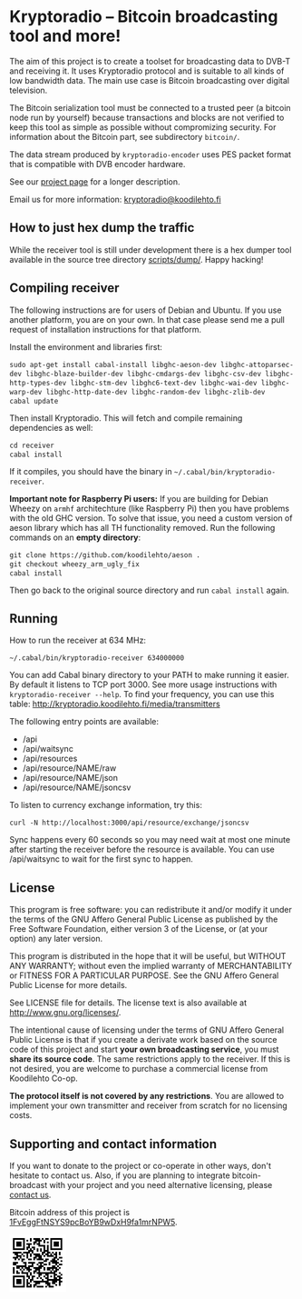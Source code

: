 <!-- -*- mode: markdown; coding: utf-8 -*- -->

# Kryptoradio – Bitcoin broadcasting tool and more!

The aim of this project is to create a toolset for broadcasting data
to DVB-T and receiving it. It uses Kryptoradio protocol and is
suitable to all kinds of low bandwidth data. The main use case is
Bitcoin broadcasting over digital television.

The Bitcoin serialization tool must be connected to a trusted peer (a
bitcoin node run by yourself) because transactions and blocks are not
verified to keep this tool as simple as possible without compromizing
security. For information about the Bitcoin part, see subdirectory
`bitcoin/`.

The data stream produced by `kryptoradio-encoder` uses PES packet
format that is compatible with DVB encoder hardware.

See our [project page](http://kryptoradio.koodilehto.fi/) for a
longer description.

Email us for more information: <kryptoradio@koodilehto.fi>

## How to just hex dump the traffic

While the receiver tool is still under development there is a hex dumper tool available in the source tree directory [scripts/dump/](https://github.com/koodilehto/kryptoradio/tree/master/scripts/dump). Happy hacking!

## Compiling receiver

The following instructions are for users of Debian and Ubuntu. If you
use another platform, you are on your own. In that case please send me
a pull request of installation instructions for that platform.

Install the environment and libraries first:

	sudo apt-get install cabal-install libghc-aeson-dev libghc-attoparsec-dev libghc-blaze-builder-dev libghc-cmdargs-dev libghc-csv-dev libghc-http-types-dev libghc-stm-dev libghc6-text-dev libghc-wai-dev libghc-warp-dev libghc-http-date-dev libghc-random-dev libghc-zlib-dev
	cabal update

Then install Kryptoradio. This will fetch and compile remaining dependencies as well:

	cd receiver
	cabal install

If it compiles, you should have the binary in `~/.cabal/bin/kryptoradio-receiver`.

**Important note for Raspberry Pi users:** If you are building for
Debian Wheezy on `armhf` architechture (like Raspberry Pi) then you have
problems with the old GHC version. To solve that issue, you need a
custom version of aeson library which has all TH functionality
removed. Run the following commands on an **empty directory**:

	git clone https://github.com/koodilehto/aeson .
	git checkout wheezy_arm_ugly_fix
	cabal install

Then go back to the original source directory and run `cabal install` again.

## Running

How to run the receiver at 634 MHz:

    ~/.cabal/bin/kryptoradio-receiver 634000000

You can add Cabal binary directory to your PATH to make running it easier. By default it listens to TCP port 3000. See more usage instructions with `kryptoradio-receiver --help`. To find your frequency, you can use this table: http://kryptoradio.koodilehto.fi/media/transmitters

The following entry points are available:

* /api
* /api/waitsync
* /api/resources
* /api/resource/NAME/raw
* /api/resource/NAME/json
* /api/resource/NAME/jsoncsv

To listen to currency exchange information, try this:

    curl -N http://localhost:3000/api/resource/exchange/jsoncsv
	
Sync happens every 60 seconds so you may need wait at most one minute
after starting the receiver before the resource is available. You can
use /api/waitsync to wait for the first sync to happen.

## License

This program is free software: you can redistribute it and/or modify
it under the terms of the GNU Affero General Public License as
published by the Free Software Foundation, either version 3 of the
License, or (at your option) any later version.

This program is distributed in the hope that it will be useful, but
WITHOUT ANY WARRANTY; without even the implied warranty of
MERCHANTABILITY or FITNESS FOR A PARTICULAR PURPOSE.  See the GNU
Affero General Public License for more details.

See LICENSE file for details. The license text is also available at
<http://www.gnu.org/licenses/>.

The intentional cause of licensing under the terms of GNU Affero
General Public License is that if you create a derivate work based on
the source code of this project and start **your own broadcasting
service**, you must **share its source code**. The same restrictions apply
to the receiver. If this is not desired, you are welcome to purchase a
commercial license from Koodilehto Co-op.

**The protocol itself is not covered by any restrictions**. You are
allowed to implement your own transmitter and receiver from scratch
for no licensing costs.

## Supporting and contact information

If you want to donate to the project or co-operate in other ways,
don't hesitate to contact us. Also, if you are planning to integrate
bitcoin-broadcast with your project and you need alternative
licensing, please [contact us](mailto:kryptoradio@koodilehto.fi).

Bitcoin address of this project is [1FvEggFtNSYS9pcBoYB9wDxH9fa1mrNPW5](bitcoin:1FvEggFtNSYS9pcBoYB9wDxH9fa1mrNPW5).

![QR code to 1FvEggFtNSYS9pcBoYB9wDxH9fa1mrNPW5](/misc/bitcoin_address.png)
